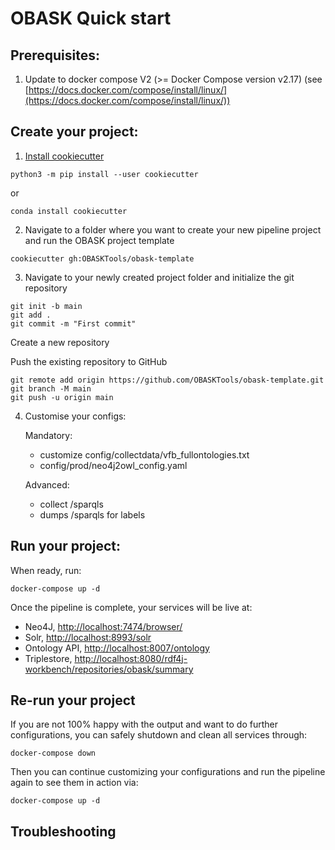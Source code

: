 # OBASK Quick start

## Prerequisites:

1. Update to docker compose V2 (>= Docker Compose version v2.17) (see [https://docs.docker.com/compose/install/linux/](https://docs.docker.com/compose/install/linux/))

## Create your project:

1. [Install cookiecutter](https://cookiecutter.readthedocs.io/en/latest/installation.html#install-cookiecutter)

`python3 -m pip install --user cookiecutter`

or

`conda install cookiecutter`

2. Navigate to a folder where you want to create your new pipeline project and run the OBASK project template

`cookiecutter gh:OBASKTools/obask-template`

3. Navigate to your newly created project folder and initialize the git repository

```
git init -b main
git add .
git commit -m "First commit"
```

Create a new repository

Push the existing repository to GitHub
```
git remote add origin https://github.com/OBASKTools/obask-template.git
git branch -M main
git push -u origin main
```

4. Customise your configs:

    Mandatory:
    - customize config/collectdata/vfb_fullontologies.txt
    - config/prod/neo4j2owl_config.yaml
    
    Advanced:
    - collect /sparqls
    - dumps /sparqls for labels

## Run your project:

When ready, run: 

`docker-compose up -d`

Once the pipeline is complete, your services will be live at:  
- Neo4J, [http://localhost:7474/browser/](http://localhost:7474/browser/)   
- Solr, [http://localhost:8993/solr](http://localhost:8993/solr)  
- Ontology API, [http://localhost:8007/ontology](http://localhost:8007/ontology)        
- Triplestore, [http://localhost:8080/rdf4j-workbench/repositories/obask/summary](http://localhost:8080/rdf4j-workbench/repositories/obask/summary)       


## Re-run your project

If you are not 100% happy with the output and want to do further configurations, you can safely shutdown and clean all services through:

`docker-compose down`

Then you can continue customizing your configurations and run the pipeline again to see them in action via:

`docker-compose up -d`

## Troubleshooting


